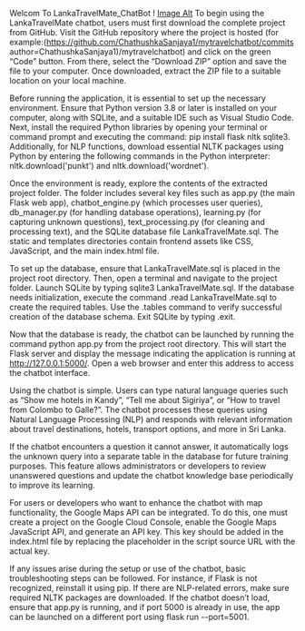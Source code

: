 Welcom To LankaTravelMate_ChatBot
! [Image Alt](https://github.com/ChathushkaSanjaya1/LankaTravelMate_ChatBot/blob/cc15b68fae85e4b44e9f4c5eb679e8355ed3b9c3/LankaTravelMate.png)
To begin using the LankaTravelMate chatbot, users must first download the complete project from GitHub. Visit the GitHub repository where the project is hosted (for example:(https://github.com/ChathushkaSanjaya1/mytravelchatbot/commits author=ChathushkaSanjaya1)/mytravelchatbot) and click on the green “Code” button. From there, select the “Download ZIP” option and save the file to your computer. Once downloaded, extract the ZIP file to a suitable location on your local machine.

Before running the application, it is essential to set up the necessary environment. Ensure that Python version 3.8 or later is installed on your computer, along with SQLite, and a suitable IDE such as Visual Studio Code. Next, install the required Python libraries by opening your terminal or command prompt and executing the command: pip install flask nltk sqlite3. Additionally, for NLP functions, download essential NLTK packages using Python by entering the following commands in the Python interpreter: nltk.download('punkt') and nltk.download('wordnet').

Once the environment is ready, explore the contents of the extracted project folder. The folder includes several key files such as app.py (the main Flask web app), chatbot_engine.py (which processes user queries), db_manager.py (for handling database operations), learning.py (for capturing unknown questions), text_processing.py (for cleaning and processing text), and the SQLite database file LankaTravelMate.sql. The static and templates directories contain frontend assets like CSS, JavaScript, and the main index.html file.

To set up the database, ensure that LankaTravelMate.sql is placed in the project root directory. Then, open a terminal and navigate to the project folder. Launch SQLite by typing sqlite3 LankaTravelMate.sql. If the database needs initialization, execute the command .read LankaTravelMate.sql to create the required tables. Use the .tables command to verify successful creation of the database schema. Exit SQLite by typing .exit.

Now that the database is ready, the chatbot can be launched by running the command python app.py from the project root directory. This will start the Flask server and display the message indicating the application is running at http://127.0.0.1:5000/. Open a web browser and enter this address to access the chatbot interface.

Using the chatbot is simple. Users can type natural language queries such as “Show me hotels in Kandy”, “Tell me about Sigiriya”, or “How to travel from Colombo to Galle?”. The chatbot processes these queries using Natural Language Processing (NLP) and responds with relevant information about travel destinations, hotels, transport options, and more in Sri Lanka.

If the chatbot encounters a question it cannot answer, it automatically logs the unknown query into a separate table in the database for future training purposes. This feature allows administrators or developers to review unanswered questions and update the chatbot knowledge base periodically to improve its learning.

For users or developers who want to enhance the chatbot with map functionality, the Google Maps API can be integrated. To do this, one must create a project on the Google Cloud Console, enable the Google Maps JavaScript API, and generate an API key. This key should be added in the index.html file by replacing the placeholder in the script source URL with the actual key.

If any issues arise during the setup or use of the chatbot, basic troubleshooting steps can be followed. For instance, if Flask is not recognized, reinstall it using pip. If there are NLP-related errors, make sure required NLTK packages are downloaded. If the chatbot doesn’t load, ensure that app.py is running, and if port 5000 is already in use, the app can be launched on a different port using flask run --port=5001.
